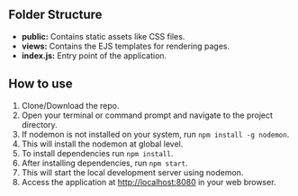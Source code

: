 ## Folder Structure

- **public:** Contains static assets like CSS files.
- **views:** Contains the EJS templates for rendering pages.
- **index.js:** Entry point of the application.

## How to use

1. Clone/Download the repo.
2. Open your terminal or command prompt and navigate to the project directory.
3. If nodemon is not installed on your system, run `npm install -g nodemon`.
4. This will install the nodemon at global level.
5. To install dependencies run `npm install`.
6. After installing dependencies, run `npm start`.
7. This will start the local development server using nodemon.
8. Access the application at [http://localhost:8080](http://localhost:8080) in your web browser.



